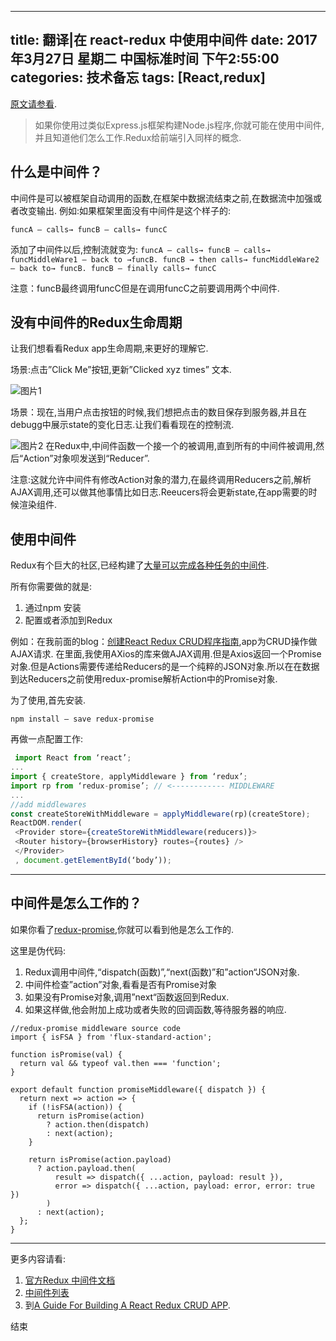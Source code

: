 
---
title: 翻译|在 react-redux 中使用中间件
date: 2017年3月27日 星期二 中国标准时间 下午2:55:00
categories: 技术备忘
tags: [React,redux]
---


[原文请参看](https://medium.com/@rajaraodv/using-middlewares-in-react-redux-apps-f7c9652610c6#.fu82u8qjf).

>如果你使用过类似Express.js框架构建Node.js程序,你就可能在使用中间件,并且知道他们怎么工作.Redux给前端引入同样的概念.

## 什么是中间件？
中间件是可以被框架自动调用的函数,在框架中数据流结束之前,在数据流中加强或者改变输出.
例如:如果框架里面没有中间件是这个样子的:

`funcA — calls→ funcB — calls→ funcC`

添加了中间件以后,控制流就变为:
`funcA — calls→ funcB — calls→ funcMiddleWare1 — back to →funcB. funcB → then calls→ funcMiddleWare2 — back to→ funcB. funcB — finally calls→ funcC`

注意：funcB最终调用funcC但是在调用funcC之前要调用两个中间件.

## 没有中间件的Redux生命周期

让我们想看看Redux app生命周期,来更好的理解它.

场景:点击”Click Me”按钮,更新”Clicked xyz times” 文本.


![图片1](http://upload-images.jianshu.io/upload_images/2044710-da53be67e7cd17d1.png?imageMogr2/auto-orient/strip%7CimageView2/2/w/800)

场景：现在,当用户点击按钮的时候,我们想把点击的数目保存到服务器,并且在debugg中展示state的变化日志.让我们看看现在的控制流.


![图片2](http://upload-images.jianshu.io/upload_images/2044710-196ed4d492237d61.png?imageMogr2/auto-orient/strip%7CimageView2/2/w/800)
在Redux中,中间件函数一个接一个的被调用,直到所有的中间件被调用,然后“Action”对象呗发送到“Reducer”.

注意:这就允许中间件有修改Action对象的潜力,在最终调用Reducers之前,解析AJAX调用,还可以做其他事情比如日志.Reeucers将会更新state,在app需要的时候渲染组件.

## 使用中间件
Redux有个巨大的社区,已经构建了[大量可以完成各种任务的中间件](https://github.com/xgrommx/awesome-redux#react---a-javascript-library-for-building-user-interfaces).

所有你需要做的就是:
1. 通过npm 安装
2. 配置或者添加到Redux

例如：在我前面的blog：[创建React Redux CRUD程序指南](https://medium.com/@rajaraodv/a-guide-for-building-a-react-redux-crud-app-7fe0b8943d0f#.aenutqb0r),app为CRUD操作做AJAX请求.
在里面,我使用AXios的库来做AJAX调用.但是Axios返回一个Promise对象.但是Actions需要传递给Reducers的是一个纯粹的JSON对象.所以在在数据到达Reducers之前使用redux-promise解析Action中的Promise对象.

为了使用,首先安装.

`npm install — save redux-promise`

再做一点配置工作:


```js
 import React from ‘react’;
...
import { createStore, applyMiddleware } from ‘redux’;
import rp from ‘redux-promise’; // <------------ MIDDLEWARE
...
//add middlewares
const createStoreWithMiddleware = applyMiddleware(rp)(createStore);
ReactDOM.render(
 <Provider store={createStoreWithMiddleware(reducers)}>
 <Router history={browserHistory} routes={routes} />
 </Provider>
 , document.getElementById(‘body’));
```
___

## 中间件是怎么工作的？

如果你看了[redux-promise](https://github.com/acdlite/redux-promise),你就可以看到他是怎么工作的.

这里是伪代码:

1. Redux调用中间件,“dispatch(函数)”,“next(函数)”和”action“JSON对象.
2. 中间件检查”action”对象,看看是否有Promise对象
3. 如果没有Promise对象,调用”next“函数返回到Redux.
4. 如果这样做,他会附加上成功或者失败的回调函数,等待服务器的响应.

```
//redux-promise middleware source code
import { isFSA } from 'flux-standard-action';

function isPromise(val) {
  return val && typeof val.then === 'function';
}

export default function promiseMiddleware({ dispatch }) {
  return next => action => {
    if (!isFSA(action)) {
      return isPromise(action)
        ? action.then(dispatch)
        : next(action);
    }

    return isPromise(action.payload)
      ? action.payload.then(
          result => dispatch({ ...action, payload: result }),
          error => dispatch({ ...action, payload: error, error: true })
        )
      : next(action);
  };
}
```
___

更多内容请看:
1. [官方Redux 中间件文档](http://redux.js.org/docs/advanced/Middleware.html)
2. [中间件列表](https://github.com/xgrommx/awesome-redux#react---a-javascript-library-for-building-user-interfaces)
3. 到[A Guide For Building A React Redux CRUD APP](https://medium.com/@rajaraodv/a-guide-for-building-a-react-redux-crud-app-7fe0b8943d0f#.aenutqb0r).

结束


